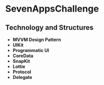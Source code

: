 # SevenAppsChallenge

## Technology and Structures

- **MVVM Design Pattern**
- **UIKit**
- **Programmatic UI**
- **CoreData**
- **SnapKit**
- **Lottie**
- **Protocol**
- **Delegate**

